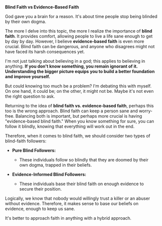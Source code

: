 <b>Blind Faith vs Evidence-Based Faith</b>

God gave you a brain for a reason. It's about time people stop being blinded by their own dogma.

The more I delve into this topic, the more I realize the importance of <b>blind faith</b>. It provides comfort, allowing people to live a life sane enough to get by day by day. However, I believe <b>evidence-based faith</b> is even more crucial. Blind faith can be dangerous, and anyone who disagrees might not have faced its harsh consequences yet.

I'm not just talking about believing in a god; this applies to believing in anything. <b>If you don't know something, you remain ignorant of it. Understanding the bigger picture equips you to build a better foundation and improve yourself.</b>

But could knowing too much be a problem? I'm debating this with myself. On one hand, it could be; on the other, it might not be. Maybe it's not even the right question to ask.

Returning to the idea of <b>blind faith vs. evidence-based faith</b>, perhaps this too is the wrong approach. Blind faith can keep a person sane and worry-free. Balancing both is important, but perhaps more crucial is having "evidence-based blind faith." When you know something for sure, you can follow it blindly, knowing that everything will work out in the end.

Therefore, when it comes to blind faith, we should consider two types of blind-faith followers:

- <b>Pure Blind Followers:</b>
  - These individuals follow so blindly that they are doomed by their own dogma, trapped in their beliefs.

- <b>Evidence-Informed Blind Followers:</b>
  - These individuals base their blind faith on enough evidence to secure their position.

Logically, we know that nobody would willingly trust a killer or an abuser without evidence. Therefore, it makes sense to base our beliefs on evidence, enough to keep us sane.

It's better to approach faith in anything with a hybrid approach.
